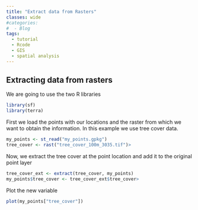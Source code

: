 ```yaml
---
title: "Extract data from Rasters"
classes: wide
#categories:
#  - Blog
tags:
  - tutorial
  - Rcode
  - GIS
  - spatial analysis
---
```


## Extracting data from rasters

We are going to use the two R libraries

```r
library(sf)
library(terra)
```

First we load the points with our locations and the raster from which we want to obtain the information. In this example we use tree cover data.
```r
my_points <- st_read("my_points.gpkg")
tree_cover <- rast("tree_cover_100m_3035.tif")>
```

Now, we extract the tree cover at the point location and add it to the original point layer
```r
tree_cover_ext <- extract(tree_cover, my_points)
my_points$tree_cover <- tree_cover_ext$tree_cover>
```

Plot the new variable
```r
plot(my_points["tree_cover"])
```

